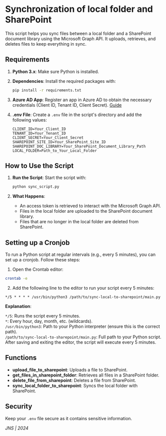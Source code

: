 # Synchronization of local folder and SharePoint

This script helps you sync files between a local folder and a SharePoint document library using the Microsoft Graph API. It uploads, retrieves, and deletes files to keep everything in sync.

## Requirements

1. **Python 3.x**: Make sure Python is installed.
2. **Dependencies**: Install the required packages with:

   ```bash
   pip install -r requirements.txt
   ```

3. **Azure AD App**: Register an app in Azure AD to obtain the necessary credentials (Client ID, Tenant ID, Client Secret). [Guide]("https://medium.com/nerd-for-tech/query-ms-graph-api-in-python-e8e04490b04e")

4. **.env File**: Create a `.env` file in the script's directory and add the following values:

   ```plaintext
   CLIENT_ID=Your_Client_ID
   TENANT_ID=Your_Tenant_ID
   CLIENT_SECRET=Your_Client_Secret
   SHAREPOINT_SITE_ID=Your_SharePoint_Site_ID
   SHAREPOINT_DOC_LIBRARY=Your_SharePoint_Document_Library_Path
   LOCAL_FOLDER=Path_to_Your_Local_Folder
   ```

## How to Use the Script

1. **Run the Script**: Start the script with:

   ```bash
   python sync_script.py
   ```

2. **What Happens**:
   - An access token is retrieved to interact with the Microsoft Graph API.
   - Files in the local folder are uploaded to the SharePoint document library.
   - Files that are no longer in the local folder are deleted from SharePoint.

## Setting up a Cronjob
To run a Python script at regular intervals (e.g., every 5 minutes), you can set up a cronjob. Follow these steps:

1. Open the Crontab editor:
```bash
crontab -e
```

2. Add the following line to the editor to run your script every 5 minutes:
```
*/5 * * * * /usr/bin/python3 /path/to/sync-local-to-sharepoint/main.py
```
**Explanation**:

`*/5`: Runs the script every 5 minutes. <br> 
`*`: Every hour, day, month, etc. (wildcards). <br>`/usr/bin/python3`: Path to your Python interpreter (ensure this is the correct path). <br>
`/path/to/sync-local-to-sharepoint/main.py`: Full path to your Python script. <br>
After saving and exiting the editor, the script will execute every 5 minutes.
## Functions

- **upload_file_to_sharepoint**: Uploads a file to SharePoint.
- **get_files_in_sharepoint_folder**: Retrieves all files in a SharePoint folder.
- **delete_file_from_sharepoint**: Deletes a file from SharePoint.
- **sync_local_folder_to_sharepoint**: Syncs the local folder with SharePoint.

## Security

Keep your `.env` file secure as it contains sensitive information.

*JNS | 2024*